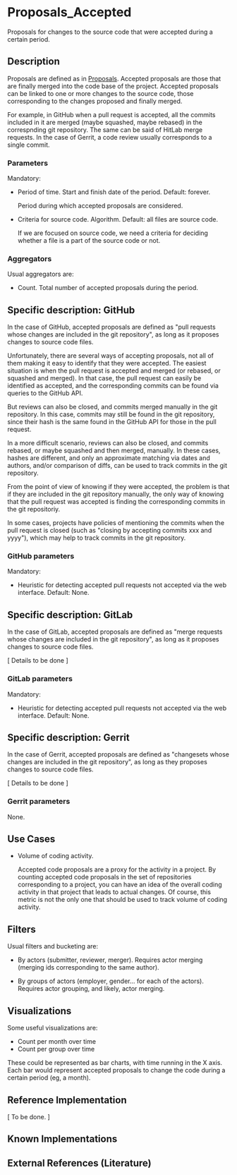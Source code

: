 # Proposals_Accepted

Proposals for changes to the source code that were accepted
during a certain period.

## Description

Proposals are defined as in [Proposals](Proposals.md).
Accepted proposals are those that are finally merged into the code
base of the project.
Accepted proposals can be linked to one or more changes to the source
code, those corresponding to the changes proposed and finally merged.

For example, in GitHub when a pull request is accepted, all the 
commits included in it are merged (maybe squashed, maybe rebased)
in the correspnding git repository. The same can be said of
HitLab merge requests. In the case of Gerrit, a code review usually
corresponds to a single commit. 

### Parameters

Mandatory:

* Period of time. Start and finish date of the period. Default: forever.

    Period during which accepted proposals are considered.
    
* Criteria for source code. Algorithm. Default: all files are source code.

    If we are focused on source code, we need a criteria for deciding
    whether a file is a part of the source code or not.
    
### Aggregators

Usual aggregators are:

* Count. Total number of accepted proposals during the period.

## Specific description: GitHub

In the case of GitHub, accepted proposals are defined as "pull requests
whose changes are included in the git repository",
as long as it proposes changes to source code files.

Unfortunately, there are several ways of accepting proposals, not
all of them making it easy to identify that they were accepted.
The easiest situation is when the pull request is accepted and
merged (or rebased, or squashed and merged). In that case,
the pull request can easily be identified as accepted, and
the corresponding commits can be found via queries to the GitHub API.

But reviews can also be closed, and commits merged manually in the
git repository. In this case, commits may still be found in the
git repository, since their hash is the same found in the GitHub API
for those in the pull request.

In a more difficult scenario, reviews can also be closed, and commits
rebased, or maybe squashed and then merged, manually. In these cases,
hashes are different, and only an approximate matching via dates and
authors, and/or comparison of diffs, can be used to track commits in
the git repository.

From the point of view of knowing if they were accepted, the
problem is that if they are included in the git repository manually,
the only way of knowing that the pull request was accepted is
finding the corresponding commits in the git repositoriy.

In some cases, projects have policies of mentioning the commits
when the pull request is closed (such as "closing by accepting commits
xxx and yyyy"), which may help to track commits in the git repository.

### GitHub parameters

Mandatory:

* Heuristic for detecting accepted pull requests not accepted
  via the web interface.
  Default: None.

## Specific description: GitLab

In the case of GitLab, accepted proposals are defined as "merge requests
whose changes are included in the git repository",
as long as it proposes changes to source code files.

[ Details to be done ]

### GitLab parameters

Mandatory:

* Heuristic for detecting accepted pull requests not accepted
  via the web interface.
  Default: None.

## Specific description: Gerrit

In the case of Gerrit, accepted proposals are defined as "changesets
whose changes are included in the git repository",
as long as they proposes changes to source code files.

[ Details to be done ]



### Gerrit parameters

None.



## Use Cases

* Volume of coding activity.

    Accepted code proposals are a proxy for the activity in a project.
    By counting accepted code proposals in the set of repositories corresponding
    to a project, you can have an idea of the overall coding activity in
    that project that leads to actual changes.
    Of course, this metric is not the only one that should be
    used to track volume of coding activity.

## Filters

Usual filters and bucketing are:

* By actors (submitter, reviewer, merger). Requires actor merging
(merging ids corresponding to the same author).

* By groups of actors (employer, gender... for each of the actors).
Requires actor grouping, and likely, actor merging.

## Visualizations

Some useful visualizations are:

* Count per month over time
* Count per group over time

These could be represented as bar charts, with time running in the X axis.
Each bar would represent accepted proposals to change the code
during a certain period (eg, a month).

## Reference Implementation

[ To be done. ]

## Known Implementations


## External References (Literature)

